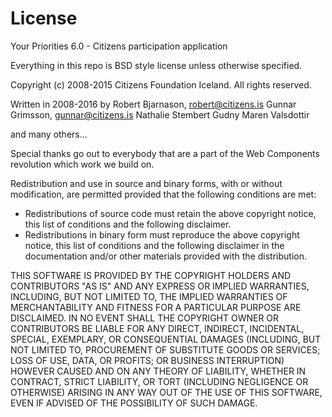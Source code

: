 # License

Your Priorities 6.0 - Citizens participation application

Everything in this repo is BSD style license unless otherwise specified.

Copyright (c) 2008-2015 Citizens Foundation Iceland. All rights reserved.

Written in 2008-2016 by
Robert Bjarnason, robert@citizens.is
Gunnar Grimsson, gunnar@citizens.is
Nathalie Stembert
Gudny Maren Valsdottir 

and many others...

Special thanks go out to everybody that are a part of the Web Components revolution which 
work we build on.
 
Redistribution and use in source and binary forms, with or without modification, are permitted provided that the
following conditions are met:

* Redistributions of source code must retain the above copyright
notice, this list of conditions and the following disclaimer.
* Redistributions in binary form must reproduce the above
copyright notice, this list of conditions and the following disclaimer
in the documentation and/or other materials provided with the
distribution.

THIS SOFTWARE IS PROVIDED BY THE COPYRIGHT HOLDERS AND CONTRIBUTORS "AS IS" AND ANY EXPRESS OR IMPLIED WARRANTIES,
INCLUDING, BUT NOT LIMITED TO, THE IMPLIED WARRANTIES OF MERCHANTABILITY AND FITNESS FOR A PARTICULAR PURPOSE ARE
DISCLAIMED. IN NO EVENT SHALL THE COPYRIGHT OWNER OR CONTRIBUTORS BE LIABLE FOR ANY DIRECT, INDIRECT, INCIDENTAL,
SPECIAL, EXEMPLARY, OR CONSEQUENTIAL DAMAGES (INCLUDING, BUT NOT LIMITED TO, PROCUREMENT OF SUBSTITUTE GOODS OR
SERVICES; LOSS OF USE, DATA, OR PROFITS; OR BUSINESS INTERRUPTION) HOWEVER CAUSED AND ON ANY THEORY OF LIABILITY,
WHETHER IN CONTRACT, STRICT LIABILITY, OR TORT (INCLUDING NEGLIGENCE OR OTHERWISE) ARISING IN ANY WAY OUT OF THE USE
OF THIS SOFTWARE, EVEN IF ADVISED OF THE POSSIBILITY OF SUCH DAMAGE.